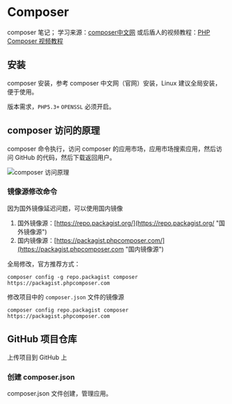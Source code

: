 # Composer #
composer 笔记； 学习来源：[composer中文网](https://www.phpcomposer.com/ "composer 中文网") 或后盾人的视频教程：[PHP Composer 视频教程](http://www.php.cn/course/677.html "PHP Composer 视频教程")

## 安装 ##
composer 安装，参考 composer 中文网（官网）安装，Linux 建议全局安装，便于使用。

版本需求，`PHP5.3+` `OPENSSL` 必须开启。 

## composer 访问的原理 ##
composer 命令执行，访问 composer 的应用市场，应用市场搜索应用，然后访问 GitHub 的代码，然后下载返回用户。

![composer 访问原理](https://i.imgur.com/lsw16yv.png)


### 镜像源修改命令 ###
因为国外镜像延迟问题，可以使用国内镜像

1. 国外镜像源：[https://repo.packagist.org/](https://repo.packagist.org/ "国外镜像源")
2. 国内镜像源：[https://packagist.phpcomposer.com/](https://packagist.phpcomposer.com "国内镜像源")

全局修改，官方推荐方式：

	composer config -g repo.packagist composer https://packagist.phpcomposer.com

修改项目中的 `composer.json` 文件的镜像源

	composer config repo.packagist composer https://packagist.phpcomposer.com

## GitHub 项目仓库 ##
上传项目到 GitHub 上

### 创建 composer.json ###
composer.json 文件创建，管理应用。
